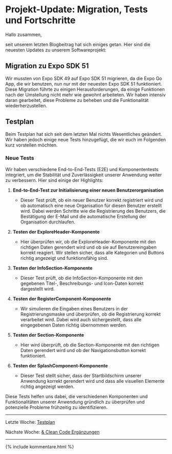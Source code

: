 # Projekt-Update: Migration, Tests und Fortschritte

Hallo zusammen,

seit unserem letzten Blogbeitrag hat sich einiges getan. Hier sind die neuesten Updates zu unserem Softwareprojekt:

## Migration zu Expo SDK 51

Wir mussten von Expo SDK 49 auf Expo SDK 51 migrieren, da die Expo Go App, die wir benutzen, nun nur mit der neuesten Expo SDK 51 funktioniert. Diese Migration führte zu einigen Herausforderungen, da einige Funktionen nach der Umstellung nicht mehr wie gewohnt arbeiteten. Wir haben intensiv daran gearbeitet, diese Probleme zu beheben und die Funktionalität wiederherzustellen.

## Testplan

Beim Testplan hat sich seit dem letzten Mal nichts Wesentliches geändert. Wir haben jedoch einige neue Tests hinzugefügt, die wir euch im Folgenden kurz vorstellen möchten.

### Neue Tests

Wir haben verschiedene End-to-End-Tests (E2E) und Komponententests integriert, um die Stabilität und Zuverlässigkeit unserer Anwendung weiter zu verbessern. Hier sind einige der Highlights:

1. **End-to-End-Test zur Initialisierung einer neuen Benutzerorganisation**
    - Dieser Test prüft, ob ein neuer Benutzer korrekt registriert wird und ob automatisch eine neue Organisation für diesen Benutzer erstellt wird. Dabei werden Schritte wie die Registrierung des Benutzers, die Bestätigung der E-Mail und die automatische Erstellung der Organisation durchlaufen.

2. **Testen der ExploreHeader-Komponente**
    - Hier überprüfen wir, ob die ExploreHeader-Komponente mit den richtigen Daten gerendert wird und ob sie auf Benutzereingaben korrekt reagiert. Wir stellen sicher, dass alle Kategorien und Buttons richtig angezeigt und funktionsfähig sind.

3. **Testen der InfoSection-Komponente**
    - Dieser Test prüft, ob die InfoSection-Komponente mit den gegebenen Titel-, Beschreibungs- und Icon-Daten korrekt dargestellt wird.

4. **Testen der RegisterComponent-Komponente**
    - Wir simulieren die Eingaben eines Benutzers in der Registrierungsmaske und überprüfen, ob die Registrierung korrekt verarbeitet wird. Dabei wird auch sichergestellt, dass alle eingegebenen Daten richtig übernommen werden.

5. **Testen der Section-Komponente**
    - Hier wird überprüft, ob die Section-Komponente mit den richtigen Daten gerendert wird und ob der Navigationsbutton korrekt funktioniert.

6. **Testen der SplashComponent-Komponente**
    - Dieser Test stellt sicher, dass der Startbildschirm unserer Anwendung korrekt gerendert wird und dass alle visuellen Elemente richtig angezeigt werden.

Diese Tests helfen uns dabei, die verschiedenen Komponenten und Funktionalitäten unserer Anwendung gründlich zu überprüfen und potenzielle Probleme frühzeitig zu identifizieren.

---  

Letzte Woche: [Testplan](14_Testplan.md)

Nächste Woche: [& Clean Code Ergänzungen](16_Metriken.md)

---

{% include kommentare.html %}
